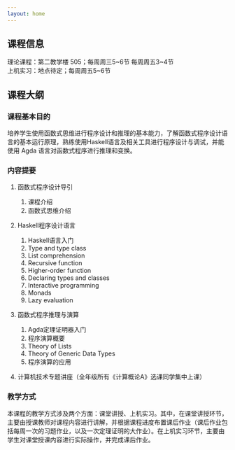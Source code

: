 ```yaml
---
layout: home
---
```


## 课程信息

理论课程：第二教学楼 505；每周周三5~6节 每周周五3~4节<br>
上机实习：地点待定；每周周五5~6节

## 课程大纲

### 课程基本目的

培养学生使用函数式思维进行程序设计和推理的基本能力，了解函数式程序设计语言的基本运行原理，熟练使用Haskell语言及相关工具进行程序设计与调试，并能使用 Agda 语言对函数式程序进行推理和变换。

### 内容提要

1. 函数式程序设计导引
    1. 课程介绍
    2. 函数式思维介绍

2. Haskell程序设计语言
    1. Haskell语言入门
    2. Type and type class
    3. List comprehension
    4. Recursive function
    5. Higher-order function
    6. Declaring types and classes
    7. Interactive programming
    8. Monads
    9. Lazy evaluation

3. 函数式程序推理与演算
    1. Agda定理证明器入门
    2. 程序演算概要
    3. Theory of Lists
    4. Theory of Generic Data Types
    5. 程序演算的应用

4. 计算机技术专题讲座（全年级所有《计算概论A》选课同学集中上课）

### 教学方式

本课程的教学方式涉及两个方面：课堂讲授、上机实习。其中，在课堂讲授环节，主要由授课教师对课程内容进行讲解，并根据课程进度布置课后作业（课后作业包括每周一次的习题作业，以及一次定理证明的大作业）。在上机实习环节，主要由学生对课堂授课内容进行实际操作，并完成课后作业。
